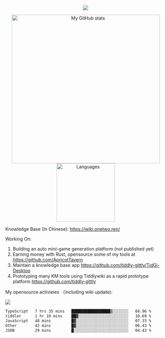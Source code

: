 <a href="https://github.com/linonetwo">
    <p align="center">
        <img src="https://github-profile-trophy.vercel.app/?username=linonetwo&column=7&theme=onedark"/>
    </p>
</a>
<a align="center" href="https://github.com/linonetwo">
  <p align="center">
    <img src="https://github-readme-stats.vercel.app/api?username=linonetwo&show_icons=true&count_private=true" alt="My GitHub stats" width="465"/>
    <img src="https://github-readme-stats.vercel.app/api/top-langs/?username=linonetwo&layout=compact&langs_count=10" alt="Languages" height="183">
  </p>
</a>

Knowledge Base (In Chinese): https://wiki.onetwo.ren/

Working On: 

1. Building an auto mini-game generation platform (not published yet)
1. Earning money with Rust, opensource some of my tools at https://github.com/ApricotTavern
1. Maintain a knowledge base app https://github.com/tiddly-gittly/TidGi-Desktop
1. Prototyping many KM tools using Tiddlywiki as a rapid prototype platform https://github.com/tiddly-gittly

My opensource activieies （including wiki update):

![](https://visitor-badge.glitch.me/badge?page_id=linonetwo.linonetwo)

<!--START_SECTION:waka-->

```txt
TypeScript   7 hrs 35 mins   █████████████████▒░░░░░░░   68.96 %
tiddler      1 hr 10 mins    ██▓░░░░░░░░░░░░░░░░░░░░░░   10.69 %
JavaScript   48 mins         █▓░░░░░░░░░░░░░░░░░░░░░░░   07.33 %
Other        42 mins         █▓░░░░░░░░░░░░░░░░░░░░░░░   06.43 %
JSON         29 mins         █░░░░░░░░░░░░░░░░░░░░░░░░   04.43 %
```

<!--END_SECTION:waka-->
